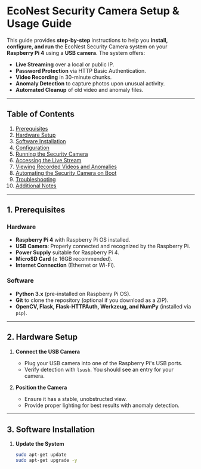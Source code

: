 # EcoNest Security Camera Setup & Usage Guide

This guide provides **step-by-step** instructions to help you **install, configure, and run** the EcoNest Security Camera system on your **Raspberry Pi 4** using a **USB camera**. The system offers:

- **Live Streaming** over a local or public IP.  
- **Password Protection** via HTTP Basic Authentication.  
- **Video Recording** in 30-minute chunks.  
- **Anomaly Detection** to capture photos upon unusual activity.  
- **Automated Cleanup** of old video and anomaly files.

---

## Table of Contents

1. [Prerequisites](#prerequisites)  
2. [Hardware Setup](#hardware-setup)  
3. [Software Installation](#software-installation)  
4. [Configuration](#configuration)  
5. [Running the Security Camera](#running-the-security-camera)  
6. [Accessing the Live Stream](#accessing-the-live-stream)  
7. [Viewing Recorded Videos and Anomalies](#viewing-recorded-videos-and-anomalies)  
8. [Automating the Security Camera on Boot](#automating-the-security-camera-on-boot)  
9. [Troubleshooting](#troubleshooting)  
10. [Additional Notes](#additional-notes)

---

## 1. Prerequisites

### Hardware

- **Raspberry Pi 4** with Raspberry Pi OS installed.  
- **USB Camera**: Properly connected and recognized by the Raspberry Pi.  
- **Power Supply** suitable for Raspberry Pi 4.  
- **MicroSD Card** (≥ 16GB recommended).  
- **Internet Connection** (Ethernet or Wi-Fi).

### Software

- **Python 3.x** (pre-installed on Raspberry Pi OS).  
- **Git** to clone the repository (optional if you download as a ZIP).  
- **OpenCV, Flask, Flask-HTTPAuth, Werkzeug, and NumPy** (installed via `pip`).

---

## 2. Hardware Setup

1. **Connect the USB Camera**  
   - Plug your USB camera into one of the Raspberry Pi's USB ports.  
   - Verify detection with `lsusb`. You should see an entry for your camera.

2. **Position the Camera**  
   - Ensure it has a stable, unobstructed view.  
   - Provide proper lighting for best results with anomaly detection.

---

## 3. Software Installation

1. **Update the System**  
   ```bash
   sudo apt-get update
   sudo apt-get upgrade -y